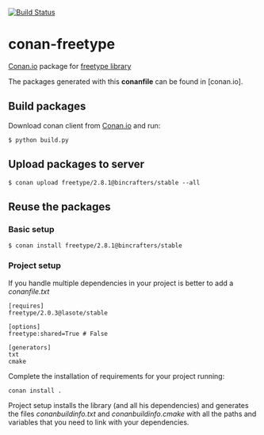 [![Build Status](https://travis-ci.org/bincrafters/conan-freetype.svg)](https://travis-ci.org/bincrafters/conan-freetype)


# conan-freetype

[Conan.io](https://conan.io) package for [freetype library](https://www.freetype.org/)

The packages generated with this **conanfile** can be found in [conan.io].

## Build packages

Download conan client from [Conan.io](https://conan.io) and run:

    $ python build.py

## Upload packages to server

    $ conan upload freetype/2.8.1@bincrafters/stable --all
    
## Reuse the packages

### Basic setup

    $ conan install freetype/2.8.1@bincrafters/stable
    
### Project setup

If you handle multiple dependencies in your project is better to add a *conanfile.txt*
    
    [requires]
    freetype/2.0.3@lasote/stable

    [options]
    freetype:shared=True # False
    
    [generators]
    txt
    cmake

Complete the installation of requirements for your project running:</small></span>

    conan install .

Project setup installs the library (and all his dependencies) and generates the files *conanbuildinfo.txt* and *conanbuildinfo.cmake* with all the paths and variables that you need to link with your dependencies.

